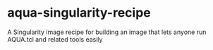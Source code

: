 # aqua-singularity-recipe
A Singularity image recipe for building an image that lets anyone run AQUA.tcl and related tools easily
